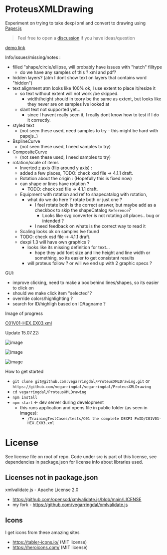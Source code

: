 # ProteusXMLDrawing

Experiment on trying to take dexpi xml and convert to drawing using [Paper.js](http://paperjs.org/)



> Feel free to open a [discussion](https://github.com/vegarringdal/ProteusXMLDrawing/discussions) if you have ideas/question

[demo link](https://vegarringdal.github.io/ProteusXMLDrawing)



Info/issues/missing/notes :
- filled "shape/circle/ellipse, will probably have issues with "hatch" filltype
  - do we have any samples of this ? xml and pdf?
- hidden layers? (atm I dont show text on layers that contains word "hidden")
- text alignment atm looks like 100% ok, I use extent to place it/resize it
   - so text without extent will not work /be skipped.
     - width/height should in teory be the same as extent, but looks like they never are on samples Ive looked at
   - slant text not supported yet...
     - since I havent really seen it, I really dont know how to test if I do it correctly.
- styled text
  - (not seen these used, need samples to try - this might be hard with papejs..)
- BsplineCurve 
  - (not seen these used, I need samples to try)
- CompositeCurve 
  - (not seen these used, I need samples to try)
- rotation/scale of items
  -  Inverted z axis (flip around y axis) : <Axis X="0" Y="0" Z="-1"/>
    - added a few places, TODO: check xsd file -> 4.1.1 draft.
  -  Rotation about the origin :  <Reference X=”[cosØ]” Y=”[sinØ]” Z=”0” /> (Hopefully this is fixed now)
    - can shape or lines have rotation ?
      - TODO: check xsd file -> 4.1.1 draft.
    - Equipment with rotation and ref to shapecatalog with rotation, 
      - what do we do here ? rotate both or just one ?
        - I feel rotate both is the correct answer, but maybe add as a checkbox to skip the shapeCatalog `Reference`? 
          - Looks like svg converter is not rotating all places.. bug or intended ?
        - I need feedback on whats is the correct way to read it
  -  Scaling looks ok on samples Ive found
    - TODO: check xsd file -> 4.1.1 draft.
  - dexpi 1.3 will have own graphics ?
    - looks like its missing definition for text...
      - hope they add font size and line height and line width or something, so its easier to get consistant results
    - will proteus follow ? or will we end up with 2 graphic specs ?

GUI:
- improve clicking, need to make a box behind lines/shapes, so its easier to click on
- should we make click item "selected"?
- override colors/highlighting ?
- search for ID/highligh based on ID/tagname ?


Image of progress

[C01V01-HEX.EX03.xml](https://github.com/vegarringdal/ProteusXMLDrawing/blob/main/public/TrainingTestCases/tests/C01%20the%20complete%20DEXPI%20PnID/C01V01-HEX.EX03.xml)

Update 15.07.22:

![image](https://user-images.githubusercontent.com/94840334/179200130-8f4e132b-5a5e-4388-a1d0-bfb30a498951.png)


![image](https://user-images.githubusercontent.com/94840334/179200099-426bce47-c079-4384-9f63-69f6086a1a8e.png)


![image](https://user-images.githubusercontent.com/94840334/179200167-1b3c5771-6a83-45e7-963e-072b453c2899.png)



How to get started
* `git clone git@github.com:vegarringdal/ProteusXMLDrawing.git` or `https://github.com/vegarringdal/vegarringdal/ProteusXMLDrawing`
* `cd vegarringdal/ProteusXMLDrawing`
* `npm install`
* `npm start` <- dev server during development
  *  this runs application and opens file in public folder (as seen in images): 
     * `/TrainingTestCases/tests/C01 the complete DEXPI PnID/C01V01-HEX.EX03.xml`





# License

See license file on root of repo.
Code under src is part of this license, see dependencies in package.json 
for license info about libraries used.

## Licenses not in package.json

xmlvalidate.js - Apache License 2.0
* https://github.com/openscd/xmlvalidate.js/blob/main/LICENSE
* my fork - https://github.com/vegarringdal/xmlvalidate.js


## Icons

I get icons from these amazing sites

* https://tabler-icons.io/   (MIT license)
* https://heroicons.com/  (MIT license)